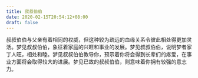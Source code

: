 ```yaml
---
title: 叔叔伯伯
date: 2020-02-15T20:54:12+08:00
draft: false
---
```


叔叔伯伯与父亲有着相同的权威，但这种较为疏远的血缘关系令彼此相处得更加灵活。梦见叔叔伯伯，象征着家庭的兴旺和事业的发展。梦见叔叔伯伯，说明梦者家丁人旺，相处和睦。梦见叔叔伯伯教导你，预示着你将会得到长辈们的疼爱，在事业方面将会取得较大的进展。梦见已故的叔叔伯伯，则意味着你拥有较强的意志力。